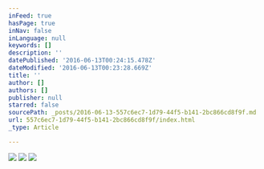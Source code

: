 ```yaml
---
inFeed: true
hasPage: true
inNav: false
inLanguage: null
keywords: []
description: ''
datePublished: '2016-06-13T00:24:15.478Z'
dateModified: '2016-06-13T00:23:28.669Z'
title: ''
author: []
authors: []
publisher: null
starred: false
sourcePath: _posts/2016-06-13-557c6ec7-1d79-44f5-b141-2bc866cd8f9f.md
url: 557c6ec7-1d79-44f5-b141-2bc866cd8f9f/index.html
_type: Article

---
```

![](https://the-grid-user-content.s3-us-west-2.amazonaws.com/02c1b4f7-2f05-48cc-8084-93af4416dafa.jpg)
![](https://the-grid-user-content.s3-us-west-2.amazonaws.com/b12c2b1a-59a9-4a31-a31b-755e602e2e8d.jpg)
![](https://the-grid-user-content.s3-us-west-2.amazonaws.com/5b6319a1-f2b9-4dd5-aa63-937e5b6528f4.jpg)